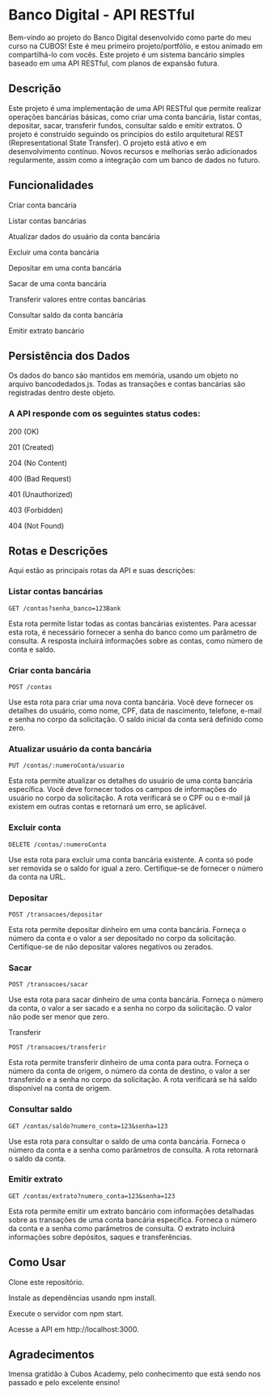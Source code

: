 # Banco Digital - API RESTful
Bem-vindo ao projeto do Banco Digital desenvolvido como parte do meu curso na CUBOS! Este é meu primeiro projeto/portfólio, e estou animado em compartilhá-lo com vocês. Este projeto é um sistema bancário simples baseado em uma API RESTful, com planos de expansão futura.

## Descrição

Este projeto é uma implementação de uma API RESTful que permite realizar operações bancárias básicas, como criar uma conta bancária, listar contas, depositar, sacar, transferir fundos, consultar saldo e emitir extratos. O projeto é construído seguindo os princípios do estilo arquitetural REST (Representational State Transfer). O projeto está ativo e em desenvolvimento contínuo. Novos recursos e melhorias serão adicionados regularmente, assim como a integração com um banco de dados no futuro.

## Funcionalidades
Criar conta bancária

Listar contas bancárias

Atualizar dados do usuário da conta bancária

Excluir uma conta bancária

Depositar em uma conta bancária

Sacar de uma conta bancária

Transferir valores entre contas bancárias

Consultar saldo da conta bancária

Emitir extrato bancário

## Persistência dos Dados

Os dados do banco são mantidos em memória, usando um objeto no arquivo bancodedados.js. Todas as transações e contas bancárias são registradas dentro deste objeto.

### A API responde com os seguintes status codes:

200 (OK)

201 (Created)

204 (No Content)

400 (Bad Request)

401 (Unauthorized)

403 (Forbidden)

404 (Not Found)

## Rotas e Descrições

Aqui estão as principais rotas da API e suas descrições:

### Listar contas bancárias

`GET /contas?senha_banco=123Bank`

Esta rota permite listar todas as contas bancárias existentes. Para acessar esta rota, é necessário fornecer a senha do banco como um parâmetro de consulta. A resposta incluirá informações sobre as contas, como número de conta e saldo.

### Criar conta bancária

`POST /contas`

Use esta rota para criar uma nova conta bancária. Você deve fornecer os detalhes do usuário, como nome, CPF, data de nascimento, telefone, e-mail e senha no corpo da solicitação. O saldo inicial da conta será definido como zero.

### Atualizar usuário da conta bancária

`PUT /contas/:numeroConta/usuario`

Esta rota permite atualizar os detalhes do usuário de uma conta bancária específica. Você deve fornecer todos os campos de informações do usuário no corpo da solicitação. A rota verificará se o CPF ou o e-mail já existem em outras contas e retornará um erro, se aplicável.

### Excluir conta

`DELETE /contas/:numeroConta`

Use esta rota para excluir uma conta bancária existente. A conta só pode ser removida se o saldo for igual a zero. Certifique-se de fornecer o número da conta na URL.

### Depositar

`POST /transacoes/depositar`

Esta rota permite depositar dinheiro em uma conta bancária. Forneça o número da conta e o valor a ser depositado no corpo da solicitação. Certifique-se de não depositar valores negativos ou zerados.

### Sacar

`POST /transacoes/sacar`

Use esta rota para sacar dinheiro de uma conta bancária. Forneça o número da conta, o valor a ser sacado e a senha no corpo da solicitação. O valor não pode ser menor que zero.

Transferir

`POST /transacoes/transferir`

Esta rota permite transferir dinheiro de uma conta para outra. Forneça o número da conta de origem, o número da conta de destino, o valor a ser transferido e a senha no corpo da solicitação. A rota verificará se há saldo disponível na conta de origem.

### Consultar saldo

`GET /contas/saldo?numero_conta=123&senha=123`

Use esta rota para consultar o saldo de uma conta bancária. Forneca o número da conta e a senha como parâmetros de consulta. A rota retornará o saldo da conta.

### Emitir extrato

`GET /contas/extrato?numero_conta=123&senha=123`

Esta rota permite emitir um extrato bancário com informações detalhadas sobre as transações de uma conta bancária específica. Forneca o número da conta e a senha como parâmetros de consulta. O extrato incluirá informações sobre depósitos, saques e transferências.

## Como Usar

Clone este repositório.

Instale as dependências usando npm install.

Execute o servidor com npm start.

Acesse a API em http://localhost:3000.

## Agradecimentos

Imensa gratidão à Cubos Academy, pelo conhecimento que está sendo nos passado e pelo excelente ensino!
